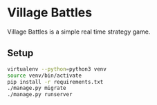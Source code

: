 # Village Battles

Village Battles is a simple real time strategy game.

## Setup

```bash
virtualenv --python=python3 venv
source venv/bin/activate
pip install -r requirements.txt
./manage.py migrate
./manage.py runserver
```
